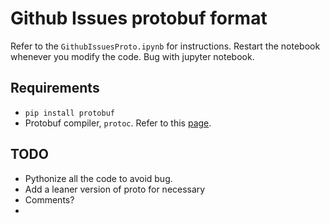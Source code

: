 # Github Issues protobuf format

Refer to the `GithubIssuesProto.ipynb` for instructions.
Restart the notebook whenever you modify the code. Bug with jupyter notebook. 

## Requirements
- `pip install protobuf`
- Protobuf compiler, `protoc`. Refer to this [page](https://github.com/protocolbuffers/protobuf/releases/).

## TODO
- Pythonize all the code to avoid bug. 
- Add a leaner version of proto for necessary
- Comments?
- 

